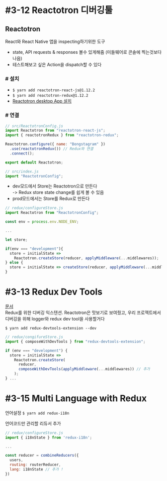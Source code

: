 # #3-12 Reactotron 디버깅툴

## Reactotron
React와 React Native 앱을 inspecting하기위한 도구
* state, API requests & responses 볼수 있게해줌 (미들웨어로 콘솔에 찍는것보다 나음)
* 테스트해보고 싶은 Action을 dispatch할 수 있다  

### # 설치
* `$ yarn add reactotron-react-js@1.12.2 `  
* `$ yarn add reactotron-redux@1.12.2`
* [Reactotron desktop App 설치](https://github.com/infinitered/reactotron/blob/master/docs/installing.md)

### # 연결
```js
// src/ReactotronConfig.js
import Reactotron from "reactotron-react-js";
import { reactotronRedux } from "reactotron-redux";

Reactotron.configure({ name: "Bongstagram" })
  .use(reactotronRedux()) // Redux와 연결
  .connect();

export default Reactotron;

// src/index.js
import "ReactotronConfig";
```

* dev모드에서 Store는 Reactotron으로 만든다  
-> Redux store state change를 쉽게 볼 수 있음
* prod모드에서는 Store를 Redux로 만든다

```js
// redux/configureStore.js
import Reactotron from "ReactotronConfig";

const env = process.env.NODE_ENV;

...

let store;

if(env === "development"){
  store = initialState =>
    Reactotron.createStore(reducer, applyMiddleware(...middlewares));
} else {
  store = initialState => createStore(reducer, applyMiddleware(...middlewares))
}
```

# #3-13 Redux Dev Tools
[문서](https://github.com/zalmoxisus/redux-devtools-extension#13-use-redux-devtools-extension-package-from-npm)  
Redux를 위한 디버깅 익스텐션. Reactotron은 맛보기로 보여줬고, 우리 프로젝트에서 디버깅을 위해 logger와 redux dev tool을 사용할거다

`$ yarn add redux-devtools-extension --dev`

```js
// redux/congifureStore.js
import { composeWithDevTools } from "redux-devtools-extension";

if (env === "development") {
  store = initialState =>
    Reactotron.createStore(
      reducer, 
      composeWithDevTools(applyMiddleware(...middlewares)) // 추가
    );
} ...
```

# #3-15 Multi Language with Redux

언어설정
`$ yarn add redux-i18n`

언어코드만 관리할 리듀서 추가
```js
// redux/configureStore.js
import { i18nState } from 'redux-i18n';

...

const reducer = combineReducers({
  users, 
  routing: routerReducer,
  lang: i18nState // 추가 !
})
```